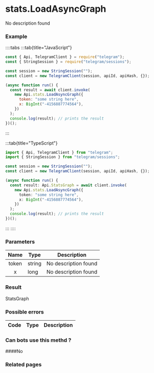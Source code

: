 # stats.LoadAsyncGraph

No description found

### [](#example)Example

::::tabs
:::tab{title="JavaScript"}

```js
const { Api, TelegramClient } = require("telegram");
const { StringSession } = require("telegram/sessions");

const session = new StringSession("");
const client = new TelegramClient(session, apiId, apiHash, {});

(async function run() {
  const result = await client.invoke(
    new Api.stats.LoadAsyncGraph({
      token: "some string here",
      x: BigInt("-4156887774564"),
    })
  );
  console.log(result); // prints the result
})();
```

:::

:::tab{title="TypeScript"}

```ts
import { Api, TelegramClient } from "telegram";
import { StringSession } from "telegram/sessions";

const session = new StringSession("");
const client = new TelegramClient(session, apiId, apiHash, {});

(async function run() {
  const result: Api.StatsGraph = await client.invoke(
    new Api.stats.LoadAsyncGraph({
      token: "some string here",
      x: BigInt("-4156887774564"),
    })
  );
  console.log(result); // prints the result
})();
```

:::
::::

### [](#parameters)Parameters

| Name  | Type   | Description          |
| :---: | ------ | -------------------- |
| token | string | No description found |
|   x   | long   | No description found |

### [](#result)Result

StatsGraph

### [](#possible-errors)Possible errors

| Code | Type | Description |
| :--: | ---- | ----------- |

### [](#can-bots-use-this-method)Can bots use this methd ?

####No

### [](#related-pages)Related pages
